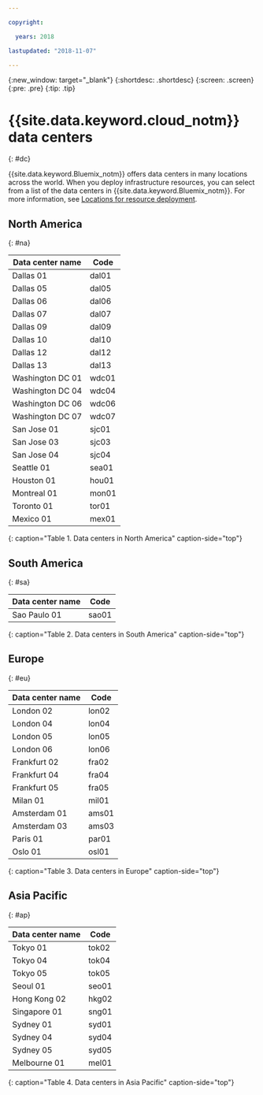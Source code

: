 ```yaml
---

copyright:

  years: 2018

lastupdated: "2018-11-07"

---
```


{:new_window: target="_blank"}
{:shortdesc: .shortdesc}
{:screen: .screen}
{:pre: .pre}
{:tip: .tip}

# {{site.data.keyword.cloud_notm}} data centers
{: #dc}

{{site.data.keyword.Bluemix_notm}} offers data centers in many locations across the world. When you deploy infrastructure resources, you can select from a list of the data centers in {{site.data.keyword.Bluemix_notm}}. For more information, see [Locations for resource deployment](ha-regions.html).

## North America
{: #na}

| Data center name | Code |
|----------|---------|
|Dallas 01|dal01|
|Dallas 05|dal05|
|Dallas 06|dal06|
|Dallas 07|dal07|
|Dallas 09|dal09|
|Dallas 10|dal10|
|Dallas 12|dal12|
|Dallas 13|dal13|
|Washington DC 01|wdc01|
|Washington DC 04|wdc04|
|Washington DC 06|wdc06|
|Washington DC 07|wdc07|
|San Jose 01|sjc01|
|San Jose 03|sjc03|
|San Jose 04|sjc04|
|Seattle 01|sea01|
|Houston 01|hou01|
|Montreal 01|mon01|
|Toronto 01|tor01|
|Mexico 01|mex01|
{: caption="Table 1. Data centers in North America" caption-side="top"}

## South America
{: #sa}

| Data center name | Code |
|----------|---------|
|Sao Paulo 01|sao01|
{: caption="Table 2. Data centers in South America" caption-side="top"}

## Europe
{: #eu}

| Data center name | Code |
|----------|---------|
|London 02|lon02|
|London 04|lon04|
|London 05|lon05|
|London 06|lon06|
|Frankfurt 02|fra02|
|Frankfurt 04|fra04|
|Frankfurt 05|fra05|
|Milan 01|mil01|
|Amsterdam 01|ams01|
|Amsterdam 03|ams03|
|Paris 01|par01|
|Oslo 01|osl01|
{: caption="Table 3. Data centers in Europe" caption-side="top"}

## Asia Pacific
{: #ap}

| Data center name | Code |
|----------|---------|
|Tokyo 01|tok02|
|Tokyo 04|tok04|
|Tokyo 05|tok05|
|Seoul 01|seo01|
|Hong Kong 02|hkg02|
|Singapore 01|sng01|
|Sydney 01|syd01|
|Sydney 04|syd04|
|Sydney 05|syd05|
|Melbourne 01|mel01|
{: caption="Table 4. Data centers in Asia Pacific" caption-side="top"}
